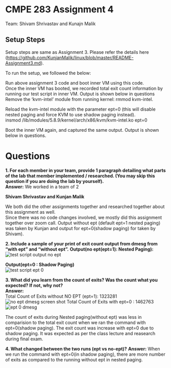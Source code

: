 # CMPE 283 Assignment 4
Team: Shivam Shrivastav and Kunajn Malik 

## Setup Steps
Setup steps are same as Assignment 3. Please refer the details here (https://github.com/KunjanMalik/linux/blob/master/README-Assignment3.md).  

To run the setup, we followed the below:  

Run above assignment 3 code and boot inner VM using this code.  
Once the inner VM has booted, we recorded total exit count information by running our test script in inner VM.
Output is shown below in questions
Remove the ‘kvm-intel’ module from running kernel:
rmmod kvm-intel.  

Reload the kvm-intel module with the parameter ept=0 (this will disable nested paging and force KVM to use shadow paging instead).  
insmod /lib/modules/5.8.9/kernel/arch/x86/kvm/kvm-intel.ko ept=0  

Boot the inner VM again, and captured the same output.
Output is shown below in questions.
  
  
# Questions

**1. For each member in your team, provide 1 paragraph detailing what parts of the lab that member implemented / researched. (You may skip this question if you are doing the lab by yourself).**  
**Answer:** We worked in a team of 2

**Shivam Shrivastav and Kunjan Malik**


We both did the other assignments together and researched together about this assignment as well.  
Since there was no code changes involved, we mostly did this assignment together over zoom call.
Output without ept (default ept=1 nested paging) was taken by Kunjan and output for ept=0(shadow paging) for taken by Shivam).  
  
  
**2. Include a sample of your print of exit count output from dmesg from “with ept” and “without ept”.**
**Output(no ept(ept=1): Nested Paging):**   
![test script output no ept](https://user-images.githubusercontent.com/24988178/102020723-081bca00-3da1-11eb-8798-bb5317e7c936.png)  
  
    
**Output(ept=0 : Shadow Paging)**  
![test script ept 0](https://user-images.githubusercontent.com/24988178/102022090-77e28280-3daa-11eb-9247-4d88cd58617e.png)

  
  
**3. What did you learn from the count of exits? Was the count what you expected? If not, why not?**  
**Answer:**   
Total Count of Exits without NO EPT (ept=1): 1323281  
![no ept dmesg screen shot](https://user-images.githubusercontent.com/24988178/102023667-33a7b000-3db3-11eb-890e-bf1c82b05aac.png)
Total Count of Exits with ept=0 : 1462763  
![ept 0 dmesg](https://user-images.githubusercontent.com/24988178/102021989-d65b3100-3da9-11eb-99ee-6735f4fe77f0.png)  

The count of exits during Nested paging(without ept) was less in comparision to the total exit count when we ran the command with ept=0(shadow paging).
The exit count was increase with ept=0 due to shadow paging. It was expected as per the class lecture and reasearch during final exam.


**4. What changed between the two runs (ept vs no-ept)?**
**Answer:** When we run the command with ept=0(in shadow paging), there are more number of exits as compared to the running without ept in nested paging.
